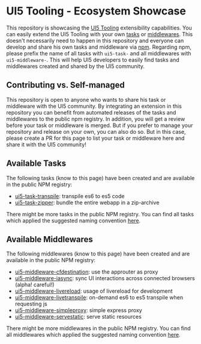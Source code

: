 # UI5 Tooling - Ecosystem Showcase

This repository is showcasing the [UI5 Tooling](https://sap.github.io/ui5-tooling/) extensibility capabilities. You can easily extend the UI5 Tooling with your own [tasks](https://sap.github.io/ui5-tooling/pages/extensibility/CustomTasks/) or [middlewares](https://sap.github.io/ui5-tooling/pages/extensibility/CustomServerMiddleware/). This doesn't necessarily need to happen in this repository and everyone can develop and share his own tasks and middleware via [npm](https://www.npmjs.com/). Regarding npm, please prefix the name of all tasks with `ui5-task-` and all middlewares with `ui5-middleware-`. This will help UI5 developers to easily find tasks and middlewares created and shared by the UI5 community.

## Contributing vs. Self-managed

This repository is open to anyone who wants to share his task or middleware with the UI5 community. By integrating an extension in this repository you can benefit from automated releases of the tasks and middlewares to the public npm registry. In addition, you will get a review before your task or middleware is merged. But if you prefer to manage your repository and release on your own, you can also do so. But in this case, please create a PR for this page to list your task or middleware here and share it with the UI5 community!

## Available Tasks

The following tasks (know to this page) have been created and are available in the public NPM registry:

* [ui5-task-transpile](https://www.npmjs.com/package/ui5-task-transpile): transpile es6 to es5 code
* [ui5-task-zipper](https://www.npmjs.com/package/ui5-task-zipper): bundle the entire webapp in a zip-archive

There might be more tasks in the public NPM registry. You can find all tasks which applied the suggested naming convention [here](https://www.npmjs.com/search?q=ui5-task-).

## Available Middlewares

The following middlewares (know to this page) have been created and are available in the public NPM registry:

* [ui5-middleware-cfdestination](https://www.npmjs.com/package/ui5-middleware-cfdestination): use the approuter as proxy
* [ui5-middleware-iasync](https://www.npmjs.com/package/ui5-middleware-iasync): sync UI interactions across connected browsers (alpha! careful!)
* [ui5-middleware-livereload](https://www.npmjs.com/package/ui5-middleware-livereload): usage of livereload for development
* [ui5-middleware-livetranspile](https://www.npmjs.com/package/ui5-middleware-livetranspile): on-demand es6 to es5 transpile when requesting js
* [ui5-middleware-simpleproxy](https://www.npmjs.com/package/ui5-middleware-simpleproxy): simple express proxy
* [ui5-middleware-servestatic](https://www.npmjs.com/package/ui5-middleware-servestatic): serve static resources

There might be more middlewares in the public NPM registry. You can find all middlewares which applied the suggested naming convention [here](https://www.npmjs.com/search?q=ui5-middleware-).
